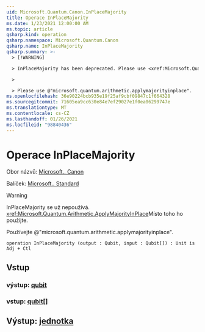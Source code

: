 ```yaml
---
uid: Microsoft.Quantum.Canon.InPlaceMajority
title: Operace InPlaceMajority
ms.date: 1/23/2021 12:00:00 AM
ms.topic: article
qsharp.kind: operation
qsharp.namespace: Microsoft.Quantum.Canon
qsharp.name: InPlaceMajority
qsharp.summary: >-
  > [!WARNING]

  > InPlaceMajority has been deprecated. Please use <xref:Microsoft.Quantum.Arithmetic.ApplyMajorityInPlace> instead.

  >

  > Please use @"microsoft.quantum.arithmetic.applymajorityinplace".
ms.openlocfilehash: 36e90224bcb935e19f25af9cbf09847c1f664328
ms.sourcegitcommit: 71605ea9cc630e84e7ef29027e1f0ea06299747e
ms.translationtype: MT
ms.contentlocale: cs-CZ
ms.lasthandoff: 01/26/2021
ms.locfileid: "98840436"
---
```

# <a name="inplacemajority-operation"></a>Operace InPlaceMajority

Obor názvů: [Microsoft.. Canon](xref:Microsoft.Quantum.Canon)

Balíček: [Microsoft.. Standard](https://nuget.org/packages/Microsoft.Quantum.Standard)


> [!WARNING]
> InPlaceMajority se už nepoužívá. <xref:Microsoft.Quantum.Arithmetic.ApplyMajorityInPlace>Místo toho ho použijte.
>
> Používejte @"microsoft.quantum.arithmetic.applymajorityinplace".



```qsharp
operation InPlaceMajority (output : Qubit, input : Qubit[]) : Unit is Adj + Ctl
```


## <a name="input"></a>Vstup

### <a name="output--qubit"></a>výstup: [qubit](xref:microsoft.quantum.lang-ref.qubit)




### <a name="input--qubit"></a>vstup: [qubit](xref:microsoft.quantum.lang-ref.qubit)[]





## <a name="output--unit"></a>Výstup: [jednotka](xref:microsoft.quantum.lang-ref.unit)

